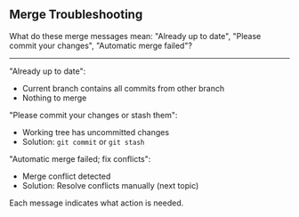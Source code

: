 ## Merge Troubleshooting

What do these merge messages mean: "Already up to date", "Please commit your changes", "Automatic merge failed"?

---

"Already up to date":
- Current branch contains all commits from other branch
- Nothing to merge

"Please commit your changes or stash them":
- Working tree has uncommitted changes
- Solution: `git commit` or `git stash`

"Automatic merge failed; fix conflicts":
- Merge conflict detected
- Solution: Resolve conflicts manually (next topic)

Each message indicates what action is needed.

